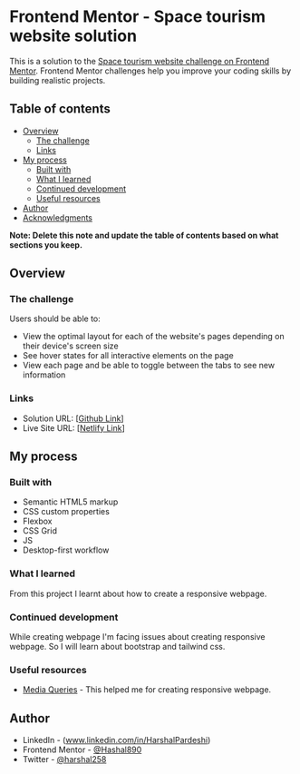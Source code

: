 # Frontend Mentor - Space tourism website solution

This is a solution to the [Space tourism website challenge on Frontend Mentor](https://www.frontendmentor.io/challenges/space-tourism-multipage-website-gRWj1URZ3). Frontend Mentor challenges help you improve your coding skills by building realistic projects. 

## Table of contents

- [Overview](#overview)
  - [The challenge](#the-challenge)
  - [Links](#links)
- [My process](#my-process)
  - [Built with](#built-with)
  - [What I learned](#what-i-learned)
  - [Continued development](#continued-development)
  - [Useful resources](#useful-resources)
- [Author](#author)
- [Acknowledgments](#acknowledgments)

**Note: Delete this note and update the table of contents based on what sections you keep.**

## Overview

### The challenge

Users should be able to:

- View the optimal layout for each of the website's pages depending on their device's screen size
- See hover states for all interactive elements on the page
- View each page and be able to toggle between the tabs to see new information

### Links

- Solution URL: [[Github Link](https://github.com/Hashal890/Space-tourism-website)]
- Live Site URL: [[Netlify Link](https://space-tourism-123.netlify.app/)]

## My process

### Built with

- Semantic HTML5 markup
- CSS custom properties
- Flexbox
- CSS Grid
- JS
- Desktop-first workflow

### What I learned

From this project I learnt about how to create a responsive webpage.

### Continued development

While creating webpage I'm facing issues about creating responsive webpage. So I will learn about bootstrap and tailwind css.

### Useful resources

- [Media Queries](https://developer.mozilla.org/en-US/docs/Web/CSS/Media_Queries/Using_media_queries) - This helped me for creating responsive webpage.

## Author

- LinkedIn - (www.linkedin.com/in/HarshalPardeshi)
- Frontend Mentor - [@Hashal890](https://www.frontendmentor.io/profile/Hashal890)
- Twitter - [@harshal258](https://twitter.com/harshal258)
